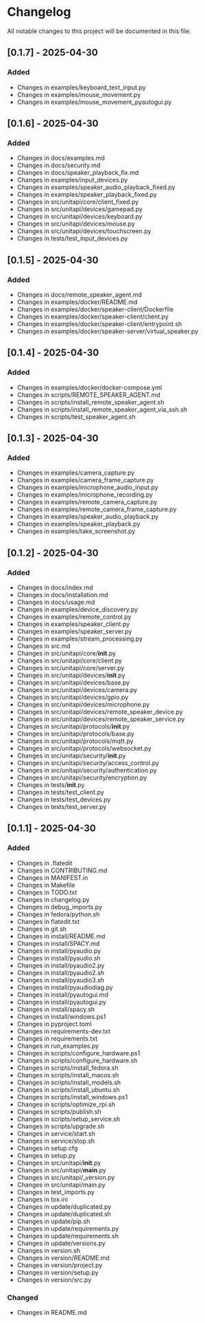 # Changelog

All notable changes to this project will be documented in this file.

## [0.1.7] - 2025-04-30

### Added
- Changes in examples/keyboard_text_input.py
- Changes in examples/mouse_movement.py
- Changes in examples/mouse_movement_pyautogui.py

## [0.1.6] - 2025-04-30

### Added
- Changes in docs/examples.md
- Changes in docs/security.md
- Changes in docs/speaker_playback_fix.md
- Changes in examples/input_devices.py
- Changes in examples/speaker_audio_playback_fixed.py
- Changes in examples/speaker_playback_fixed.py
- Changes in src/unitapi/core/client_fixed.py
- Changes in src/unitapi/devices/gamepad.py
- Changes in src/unitapi/devices/keyboard.py
- Changes in src/unitapi/devices/mouse.py
- Changes in src/unitapi/devices/touchscreen.py
- Changes in tests/test_input_devices.py

## [0.1.5] - 2025-04-30

### Added
- Changes in docs/remote_speaker_agent.md
- Changes in examples/docker/README.md
- Changes in examples/docker/speaker-client/Dockerfile
- Changes in examples/docker/speaker-client/client.py
- Changes in examples/docker/speaker-client/entrypoint.sh
- Changes in examples/docker/speaker-server/virtual_speaker.py

## [0.1.4] - 2025-04-30

### Added
- Changes in examples/docker/docker-compose.yml
- Changes in scripts/REMOTE_SPEAKER_AGENT.md
- Changes in scripts/install_remote_speaker_agent.sh
- Changes in scripts/install_remote_speaker_agent_via_ssh.sh
- Changes in scripts/test_speaker_agent.sh

## [0.1.3] - 2025-04-30

### Added
- Changes in examples/camera_capture.py
- Changes in examples/camera_frame_capture.py
- Changes in examples/microphone_audio_input.py
- Changes in examples/microphone_recording.py
- Changes in examples/remote_camera_capture.py
- Changes in examples/remote_camera_frame_capture.py
- Changes in examples/speaker_audio_playback.py
- Changes in examples/speaker_playback.py
- Changes in examples/take_screenshot.py

## [0.1.2] - 2025-04-30

### Added
- Changes in docs/index.md
- Changes in docs/installation.md
- Changes in docs/usage.md
- Changes in examples/device_discovery.py
- Changes in examples/remote_control.py
- Changes in examples/speaker_client.py
- Changes in examples/speaker_server.py
- Changes in examples/stream_processing.py
- Changes in src.md
- Changes in src/unitapi/core/__init__.py
- Changes in src/unitapi/core/client.py
- Changes in src/unitapi/core/server.py
- Changes in src/unitapi/devices/__init__.py
- Changes in src/unitapi/devices/base.py
- Changes in src/unitapi/devices/camera.py
- Changes in src/unitapi/devices/gpio.py
- Changes in src/unitapi/devices/microphone.py
- Changes in src/unitapi/devices/remote_speaker_device.py
- Changes in src/unitapi/devices/remote_speaker_service.py
- Changes in src/unitapi/protocols/__init__.py
- Changes in src/unitapi/protocols/base.py
- Changes in src/unitapi/protocols/mqtt.py
- Changes in src/unitapi/protocols/websocket.py
- Changes in src/unitapi/security/__init__.py
- Changes in src/unitapi/security/access_control.py
- Changes in src/unitapi/security/authentication.py
- Changes in src/unitapi/security/encryption.py
- Changes in tests/__init__.py
- Changes in tests/test_client.py
- Changes in tests/test_devices.py
- Changes in tests/test_server.py

## [0.1.1] - 2025-04-30

### Added
- Changes in .flatedit
- Changes in CONTRIBUTING.md
- Changes in MANIFEST.in
- Changes in Makefile
- Changes in TODO.txt
- Changes in changelog.py
- Changes in debug_imports.py
- Changes in fedora/python.sh
- Changes in flatedit.txt
- Changes in git.sh
- Changes in install/README.md
- Changes in install/SPACY.md
- Changes in install/pyaudio.py
- Changes in install/pyaudio.sh
- Changes in install/pyaudio2.py
- Changes in install/pyaudio2.sh
- Changes in install/pyaudio3.sh
- Changes in install/pyaudiodiag.py
- Changes in install/pyautogui.md
- Changes in install/pyautogui.py
- Changes in install/spacy.sh
- Changes in install/windows.ps1
- Changes in pyproject.toml
- Changes in requirements-dev.txt
- Changes in requirements.txt
- Changes in run_examples.py
- Changes in scripts/configure_hardware.ps1
- Changes in scripts/configure_hardware.sh
- Changes in scripts/install_fedora.sh
- Changes in scripts/install_macos.sh
- Changes in scripts/install_models.sh
- Changes in scripts/install_ubuntu.sh
- Changes in scripts/install_windows.ps1
- Changes in scripts/optimize_rpi.sh
- Changes in scripts/publish.sh
- Changes in scripts/setup_service.sh
- Changes in scripts/upgrade.sh
- Changes in service/start.sh
- Changes in service/stop.sh
- Changes in setup.cfg
- Changes in setup.py
- Changes in src/unitapi/__init__.py
- Changes in src/unitapi/__main__.py
- Changes in src/unitapi/_version.py
- Changes in src/unitapi/main.py
- Changes in test_imports.py
- Changes in tox.ini
- Changes in update/duplicated.py
- Changes in update/duplicated.sh
- Changes in update/pip.sh
- Changes in update/requirements.py
- Changes in update/requirements.sh
- Changes in update/versions.py
- Changes in version.sh
- Changes in version/README.md
- Changes in version/project.py
- Changes in version/setup.py
- Changes in version/src.py

### Changed
- Changes in README.md

